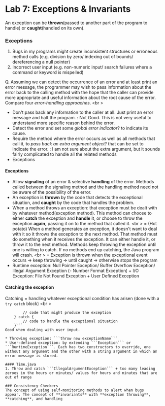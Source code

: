 Lab 7: Exceptions & Invariants
===

An exception can be **thrown**(passed to another part of the program to handle) or **caught**(handled on its own).

### Exceptions
1. Bugs in my programs might create inconsistent structures or erroneous method calls (e.g. division by zero/ indexing out of bounds/ dereferencing a null pointer)
2. Incorrect user input (e.g. non-numeric input/ search failures where a command or keyword is mispelled)

Q. Assuming we can detect the occurrence of an error and at least print an error message, the programmer may wish to pass information about the error back to the calling method with the hope that the caller can provide more appropriate and useful information about the root cause of the error. Compare four *error-handling approaches*. <br \>
* Don't pass back any information to the caller at all. Just print an error message and halt the program. : Not Good. This is not very useful to understand more specific reason behind the error.
* Detect the error and set some *global error indicator*? to indicate its cause.
* Require the method where the error occurs as well as all methods that call it, to *pass back an extra argument object*? that can be set to indicate the error. : I am not sure about the extra argument, but it sounds fairly complicated to handle all the related methods
* Exceptions

#### Exceptions
* Allow **signaling** of an error & selective **handling** of the error. Methods called between the signaling method and the handling method need not be aware of the possibility of the error. 
* An exception is **thrown** by the code that detects the exceptional situation, and **caught** by the code that handles the problem.
* When a method throws an exception: that exception must be dealt with by whatever method(exception method). This method can choose to either **catch** the exception and **handle** it, or choose to throw the exception **again**, passing it on to the method that called it. <br \>
= (Hot potato) When a method generates an exception, it doesn't want to deal with it so it throws the exception to the next method. That method must do something when it receives the exception. It can either handle it, or throw it to the next method. Methods keep throwing the exception until one is willing to catch. If no methods end up catching, the Java program will crash. <br \>
= Exception is thrown when the exceptional event occurs -> keep throwing -> until caught -> otherwise stops the program
* Runtime exception: Null Pointer Exception/ Buffer Overflow Exception/ Illegal Argument Exception (- Number Format Exception) + I/O Exception: File Not Found Exception + User Defined Exception 

#### Catching the exception
Catching = handling whatever exceptional condition has arisen (done with a ```try catch``` block) <br \>
``` try {
        // code that might produce the exception
    } catch {
        // code to handle the exceptional situation
    }```
Good when dealing with user input.

* Throwing exception: ```throw new exceptionName```
* User-defined exception: by extending ```Exception``` or ```RuntimeException```. Each has two constructors to override, one without any argument and the other with a string argument in which an error message is stored.

#### Time.java
1. Throw and catch ```IllegalArgumentException``` + too many leading zeroes in the hours or minutes/ values for hours and minutes that are out of range

### Consistency Checkers
The concept of using self-monitoring methods to alert when bugs appear. The concept of **invariants** with **exception throwing**, **catching**, and handling
